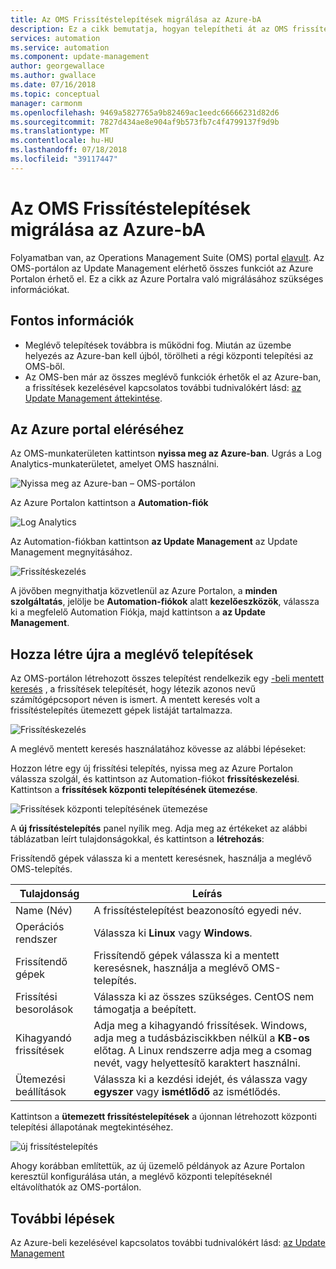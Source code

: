 ```yaml
---
title: Az OMS Frissítéstelepítések migrálása az Azure-bA
description: Ez a cikk bemutatja, hogyan telepítheti át az OMS frissítéstelepítések az Azure-bA
services: automation
ms.service: automation
ms.component: update-management
author: georgewallace
ms.author: gwallace
ms.date: 07/16/2018
ms.topic: conceptual
manager: carmonm
ms.openlocfilehash: 9469a5827765a9b82469ac1eedc66666231d82d6
ms.sourcegitcommit: 7827d434ae8e904af9b573fb7c4f4799137f9d9b
ms.translationtype: MT
ms.contentlocale: hu-HU
ms.lasthandoff: 07/18/2018
ms.locfileid: "39117447"
---
```

# <a name="migrate-your-oms-update-deployments-to-azure"></a>Az OMS Frissítéstelepítések migrálása az Azure-bA

Folyamatban van, az Operations Management Suite (OMS) portal [elavult](../log-analytics/log-analytics-oms-portal-transition.md). Az OMS-portálon az Update Management elérhető összes funkciót az Azure Portalon érhető el. Ez a cikk az Azure Portalra való migrálásához szükséges információkat.

## <a name="key-information"></a>Fontos információk

* Meglévő telepítések továbbra is működni fog. Miután az üzembe helyezés az Azure-ban kell újból, törölheti a régi központi telepítési az OMS-ből.
* Az OMS-ben már az összes meglévő funkciók érhetők el az Azure-ban, a frissítések kezelésével kapcsolatos további tudnivalókért lásd: [az Update Management áttekintése](automation-update-management.md).

## <a name="access-the-azure-portal"></a>Az Azure portal eléréséhez

Az OMS-munkaterületen kattintson **nyissa meg az Azure-ban**. Ugrás a Log Analytics-munkaterületet, amelyet OMS használni.

![Nyissa meg az Azure-ban – OMS-portálon](media/migrate-oms-update-deployments/link-to-azure-portal.png)

Az Azure Portalon kattintson a **Automation-fiók**

![Log Analytics](media/migrate-oms-update-deployments/log-analytics.png)

Az Automation-fiókban kattintson **az Update Management** az Update Management megnyitásához.

![Frissítéskezelés](media/migrate-oms-update-deployments/azure-automation.png)

A jövőben megnyithatja közvetlenül az Azure Portalon, a **minden szolgáltatás**, jelölje be **Automation-fiókok** alatt **kezelőeszközök**, válassza ki a megfelelő Automation Fiókja, majd kattintson a **az Update Management**.

## <a name="recreate-existing-deployments"></a>Hozza létre újra a meglévő telepítések

Az OMS-portálon létrehozott összes telepítést rendelkezik egy [-beli mentett keresés](../log-analytics/log-analytics-computer-groups.md) , a frissítések telepítését, hogy létezik azonos nevű számítógépcsoport néven is ismert. A mentett keresés volt a frissítéstelepítés ütemezett gépek listáját tartalmazza.

![Frissítéskezelés](media/migrate-oms-update-deployments/oms-deployment.png)

A meglévő mentett keresés használatához kövesse az alábbi lépéseket:

Hozzon létre egy új frissítési telepítés, nyissa meg az Azure Portalon válassza szolgál, és kattintson az Automation-fiókot **frissítéskezelési**. Kattintson a **frissítések központi telepítésének ütemezése**.

![Frissítések központi telepítésének ütemezése](media/migrate-oms-update-deployments/schedule-update-deployment.png)

A **új frissítéstelepítés** panel nyílik meg. Adja meg az értékeket az alábbi táblázatban leírt tulajdonságokkal, és kattintson a **létrehozás**:

Frissítendő gépek válassza ki a mentett keresésnek, használja a meglévő OMS-telepítés.

| Tulajdonság | Leírás |
| --- | --- |
|Name (Név) |A frissítéstelepítést beazonosító egyedi név. |
|Operációs rendszer| Válassza ki **Linux** vagy **Windows**.|
|Frissítendő gépek |Frissítendő gépek válassza ki a mentett keresésnek, használja a meglévő OMS-telepítés. |
|Frissítési besorolások|Válassza ki az összes szükséges. CentOS nem támogatja a beépített.|
|Kihagyandó frissítések|Adja meg a kihagyandó frissítések. Windows, adja meg a tudásbáziscikkben nélkül a **KB-os** előtag. A Linux rendszerre adja meg a csomag nevét, vagy helyettesítő karaktert használni.  |
|Ütemezési beállítások|Válassza ki a kezdési idejét, és válassza vagy **egyszer** vagy **ismétlődő** az ismétlődés.|| Karbantartási időszak |Frissítések beállított percek száma. Az érték nem lehet kisebb, mint 30 perc vagy 6 óra. |

Kattintson a **ütemezett frissítéstelepítések** a újonnan létrehozott központi telepítési állapotának megtekintéséhez.

![új frissítéstelepítés](media/migrate-oms-update-deployments/new-update-deployment.png)

Ahogy korábban említettük, az új üzemelő példányok az Azure Portalon keresztül konfigurálása után, a meglévő központi telepítéseknél eltávolíthatók az OMS-portálon.

## <a name="next-steps"></a>További lépések

Az Azure-beli kezelésével kapcsolatos további tudnivalókért lásd: [az Update Management](automation-update-management.md)